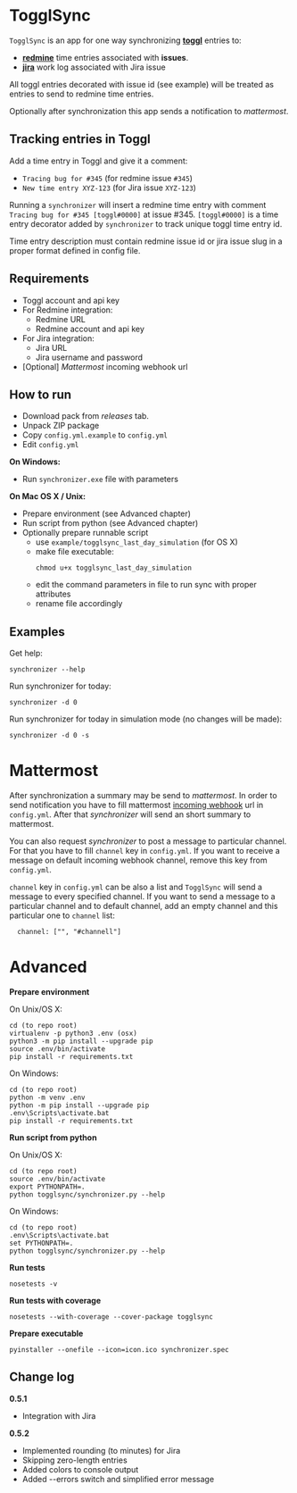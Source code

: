 TogglSync
===

`TogglSync` is an app for one way synchronizing **[toggl](toggl.com)** entries to:
 - **[redmine](https://www.redmine.org/)** time entries associated with **issues**. 
 - **[jira]()** work log associated with Jira issue

All toggl entries decorated with issue id (see example) will be treated as entries to send to redmine time entries.

Optionally after synchronization this app sends a notification to *mattermost*.

Tracking entries in Toggl
---

Add a time entry in Toggl and give it a comment: 
- `Tracing bug for #345` (for redmine issue `#345`)
- `New time entry XYZ-123` (for Jira issue `XYZ-123`) 

Running a `synchronizer` will insert a redmine time entry with comment `Tracing bug for #345 [toggl#0000]` at issue #345. `[toggl#0000]` is a time entry decorator added by `synchronizer` to track unique toggl time entry id.

Time entry description must contain redmine issue id or jira issue slug in a proper format defined in config file.

Requirements
---

* Toggl account and api key
* For Redmine integration:
   - Redmine URL
   - Redmine account and api key
* For Jira integration:
   - Jira URL
   - Jira username and password
* [Optional] *Mattermost* incoming webhook url

How to run
---

- Download pack from *releases* tab.
- Unpack ZIP package
- Copy `config.yml.example` to `config.yml`
- Edit `config.yml`

**On Windows:**
- Run `synchronizer.exe` file with parameters

**On Mac OS X / Unix:**
- Prepare environment (see Advanced chapter)
- Run script from python (see Advanced chapter)
- Optionally prepare runnable script
   - use `example/togglsync_last_day_simulation` (for OS X)
   - make file executable:
        ```
        chmod u+x togglsync_last_day_simulation
        ```
   - edit the command parameters in file to run sync with proper attributes
   - rename file accordingly  

Examples  
---

Get help:

```
synchronizer --help
```

Run synchronizer for today:

```
synchronizer -d 0
```

Run synchronizer for today in simulation mode (no changes will be made):

```
synchronizer -d 0 -s
```

Mattermost
===

After synchronization a summary may be send to *mattermost*. In order to send notification you have to fill mattermost [incoming webhook](https://docs.mattermost.com/developer/webhooks-incoming.html) url in `config.yml`. After that *synchronizer* will send an short summary to mattermost.

You can also request *synchronizer* to post a message to particular channel. For that you have to fill `channel` key in `config.yml`. If you want to receive a message on default incoming webhook channel, remove this key from `config.yml`.

`channel` key in `config.yml` can be also a list and `TogglSync` will send a message to every specified channel. If you want to send a message to a particular channel and to default channel, add an empty channel and this particular one to `channel` list:

```
  channel: ["", "#channell"]
```

Advanced
===

**Prepare environment**

On Unix/OS X:
```
cd (to repo root)
virtualenv -p python3 .env (osx)
python3 -m pip install --upgrade pip
source .env/bin/activate
pip install -r requirements.txt
```

On Windows:
```
cd (to repo root)
python -m venv .env
python -m pip install --upgrade pip
.env\Scripts\activate.bat
pip install -r requirements.txt
```

**Run script from python**

On Unix/OS X:
```
cd (to repo root)
source .env/bin/activate
export PYTHONPATH=.
python togglsync/synchronizer.py --help
```

On Windows:
```
cd (to repo root)
.env\Scripts\activate.bat
set PYTHONPATH=.
python togglsync/synchronizer.py --help
```

**Run tests**

```
nosetests -v
```

**Run tests with coverage**

```
nosetests --with-coverage --cover-package togglsync
```

**Prepare executable**

```
pyinstaller --onefile --icon=icon.ico synchronizer.spec
```

Change log
---

**0.5.1**
- Integration with Jira

**0.5.2**
- Implemented rounding (to minutes) for Jira 
- Skipping zero-length entries
- Added colors to console output
- Added --errors switch and simplified error message 